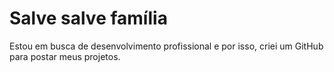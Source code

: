 # Salve salve família

Estou em busca de desenvolvimento profissional e por isso, criei um GitHub para postar meus projetos.
